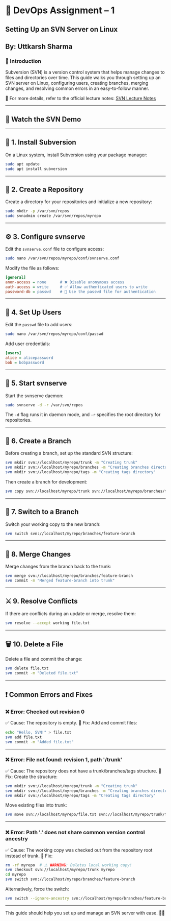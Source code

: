 # 🚀 DevOps Assignment – 1

## Setting Up an SVN Server on Linux

## By: Uttkarsh Sharma

### 📌 Introduction
Subversion (SVN) is a version control system that helps manage changes to files and directories over time. This guide walks you through setting up an SVN server on Linux, configuring users, creating branches, merging changes, and resolving common errors in an easy-to-follow manner.

📖 For more details, refer to the official lecture notes: [SVN Lecture Notes](https://upessocs.github.io/#dir=/Lectures/DevOps%20CCVT/&file=037%20Unit%203%20Subversion%20(SVN).md)

---

## 🎥 Watch the SVN Demo

---

## 🔧 1. Install Subversion
On a Linux system, install Subversion using your package manager:

```sh
sudo apt update
sudo apt install subversion
```

---

## 📂 2. Create a Repository
Create a directory for your repositories and initialize a new repository:

```sh
sudo mkdir -p /var/svn/repos
sudo svnadmin create /var/svn/repos/myrepo
```

---

## ⚙️ 3. Configure svnserve
Edit the `svnserve.conf` file to configure access:

```sh
sudo nano /var/svn/repos/myrepo/conf/svnserve.conf
```

Modify the file as follows:

```ini
[general]
anon-access = none      # ❌ Disable anonymous access
auth-access = write     # ✅ Allow authenticated users to write
password-db = passwd    # 🔑 Use the passwd file for authentication
```

---

## 👤 4. Set Up Users
Edit the `passwd` file to add users:

```sh
sudo nano /var/svn/repos/myrepo/conf/passwd
```

Add user credentials:

```ini
[users]
alice = alicepassword
bob = bobpassword
```

---

## 🚀 5. Start svnserve
Start the svnserve daemon:

```sh
sudo svnserve -d -r /var/svn/repos
```

The `-d` flag runs it in daemon mode, and `-r` specifies the root directory for repositories.

---

## 🌿 6. Create a Branch
Before creating a branch, set up the standard SVN structure:

```sh
svn mkdir svn://localhost/myrepo/trunk -m "Creating trunk"
svn mkdir svn://localhost/myrepo/branches -m "Creating branches directory"
svn mkdir svn://localhost/myrepo/tags -m "Creating tags directory"
```

Then create a branch for development:

```sh
svn copy svn://localhost/myrepo/trunk svn://localhost/myrepo/branches/feature-branch -m "Creating feature branch"
```

---

## 🔀 7. Switch to a Branch
Switch your working copy to the new branch:

```sh
svn switch svn://localhost/myrepo/branches/feature-branch
```

---

## 🔄 8. Merge Changes
Merge changes from the branch back to the trunk:

```sh
svn merge svn://localhost/myrepo/branches/feature-branch
svn commit -m "Merged feature-branch into trunk"
```

---

## ⚔️ 9. Resolve Conflicts
If there are conflicts during an update or merge, resolve them:

```sh
svn resolve --accept working file.txt
```

---

## 🗑️ 10. Delete a File
Delete a file and commit the change:

```sh
svn delete file.txt
svn commit -m "Deleted file.txt"
```

---

## ❗ Common Errors and Fixes

### ❌ Error: Checked out revision 0
✅ Cause: The repository is empty. 🔧 Fix: Add and commit files:

```sh
echo "Hello, SVN!" > file.txt
svn add file.txt
svn commit -m "Added file.txt"
```

---

### ❌ Error: File not found: revision 1, path '/trunk'
✅ Cause: The repository does not have a trunk/branches/tags structure. 🔧 Fix: Create the structure:

```sh
svn mkdir svn://localhost/myrepo/trunk -m "Creating trunk"
svn mkdir svn://localhost/myrepo/branches -m "Creating branches directory"
svn mkdir svn://localhost/myrepo/tags -m "Creating tags directory"
```

Move existing files into trunk:

```sh
svn move svn://localhost/myrepo/file.txt svn://localhost/myrepo/trunk/file.txt -m "Moving file.txt to trunk"
```

---

### ❌ Error: Path '.' does not share common version control ancestry
✅ Cause: The working copy was checked out from the repository root instead of trunk. 🔧 Fix:

```sh
rm -rf myrepo  # ⚠️ WARNING: Deletes local working copy!
svn checkout svn://localhost/myrepo/trunk myrepo
cd myrepo
svn switch svn://localhost/myrepo/branches/feature-branch
```

Alternatively, force the switch:

```sh
svn switch --ignore-ancestry svn://localhost/myrepo/branches/feature-branch
```

---

This guide should help you set up and manage an SVN server with ease. 🚀🎉
